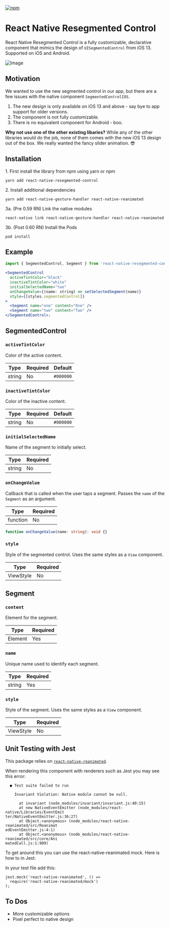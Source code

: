 [![npm](https://img.shields.io/npm/v/react-native-resegmented-control)](https://www.npmjs.com/package/react-native-resegmented-control)

# React Native Resegmented Control

React Native Resegmented Control is a fully customizable, declarative component that mimics the design of `UISegmentedControl` from iOS 13. Supported on iOS and Android.

![Image](https://giant.gfycat.com/WhichChubbyAcornweevil.gif)

## Motivation

We wanted to use the new segmented control in our app, but there are a few issues with the native component `SegmentedControlIOS`.

1. The new design is only available on iOS 13 and above - say bye to app support for older versions.
2. The component is not fully customizable.
3. There is no equivalent component for Android - boo.

**Why not use one of the other existing libaries?**
While any of the other libraries would do the job, none of them comes with the new iOS 13 design out of the box. We really wanted the fancy slider animation. 😎

## Installation

1\. First install the library from npm using yarn or npm

`yarn add react-native-resegmented-control`

2\. Install additional dependencies

`yarn add react-native-gesture-handler react-native-reanimated`

3a. (Pre 0.59 RN) Link the native modules

`react-native link react-native-gesture-handler react-native-reanimated`

3b. (Post 0.60 RN) Install the Pods

`pod install`

## Example

```jsx
import { SegmentedControl, Segment } from 'react-native-resegmented-control';

<SegmentedControl
  activeTintColor="black"
  inactiveTintColor="white"
  initialSelectedName="two"
  onChangeValue={(name: string) => setSelectedSegment(name)}
  style={[styles.segmentedControl]}
>
  <Segment name="one" content="One" />
  <Segment name="two" content="Two" />
</SegmentedControl>;
```

## SegmentedControl

### `activeTintColor`

Color of the active content.

| Type   | Required | Default   |
| ------ | -------- | --------- |
| string | No       | `#000000` |

### `inactiveTintColor`

Color of the inactive content.

| Type   | Required | Default   |
| ------ | -------- | --------- |
| string | No       | `#000000` |

### `initialSelectedName`

Name of the segment to initially select.

| Type   | Required |
| ------ | -------- |
| string | No       |

### `onChangeValue`

Callback that is called when the user taps a segment. Passes the `name` of the `Segment` as an argument.

| Type     | Required |
| -------- | -------- |
| function | No       |

```ts
function onChangeValue(name: string): void {}
```

### `style`

Style of the segmented control. Uses the same styles as a `View` component.

| Type      | Required |
| --------- | -------- |
| ViewStyle | No       |

## Segment

### `content`

Element for the segment.

| Type    | Required |
| ------- | -------- |
| Element | Yes      |

### `name`

Unique name used to identify each segment.

| Type   | Required |
| ------ | -------- |
| string | Yes      |

### `style`

Style of the segment. Uses the same styles as a `View` component.

| Type      | Required |
| --------- | -------- |
| ViewStyle | No       |

## Unit Testing with Jest
This package relies on [`react-native-reanimated`](https://github.com/software-mansion/react-native-reanimated).

When rendering this component with renderers such as Jest you may see this error:

```
  ● Test suite failed to run

    Invariant Violation: Native module cannot be null.

      at invariant (node_modules/invariant/invariant.js:40:15)
      at new NativeEventEmitter (node_modules/react-native/Libraries/EventEmit
ter/NativeEventEmitter.js:36:27)
      at Object.<anonymous> (node_modules/react-native-reanimated/src/Reanimat
edEventEmitter.js:4:1)
      at Object.<anonymous> (node_modules/react-native-reanimated/src/core/Ani
matedCall.js:1:909)
```

To get around this you can use the react-native-reanimated mock. Here is how to in Jest:

In your test file add this:

```
jest.mock('react-native-reanimated', () =>
  require('react-native-reanimated/mock')
);
```

## To Dos

- More customizable options
- Pixel perfect to native design
